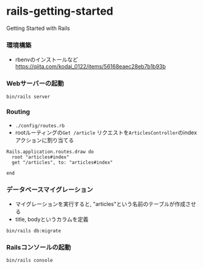 # rails-getting-started
Getting Started with Rails

### 環境構築
- rbenvのインストールなど　https://qiita.com/kodai_0122/items/56168eaec28eb7b1b93b

### Webサーバーの起動
```
bin/rails server
```

### Routing
- `./config/routes.rb`
- rootルーティングの`Get /article` リクエストを`ArticlesController`のindexアクションに割り当てる
```
Rails.application.routes.draw do
  root "articles#index"
  get "/articles", to: "articles#index"

end
```

### データベースマイグレーション
- マイグレーションを実行すると, "articles"という名前のテーブルが作成させる
- title, bodyというカラムを定義
```
bin/rails db:migrate
```

### Railsコンソールの起動
```
bin/rails console
```

